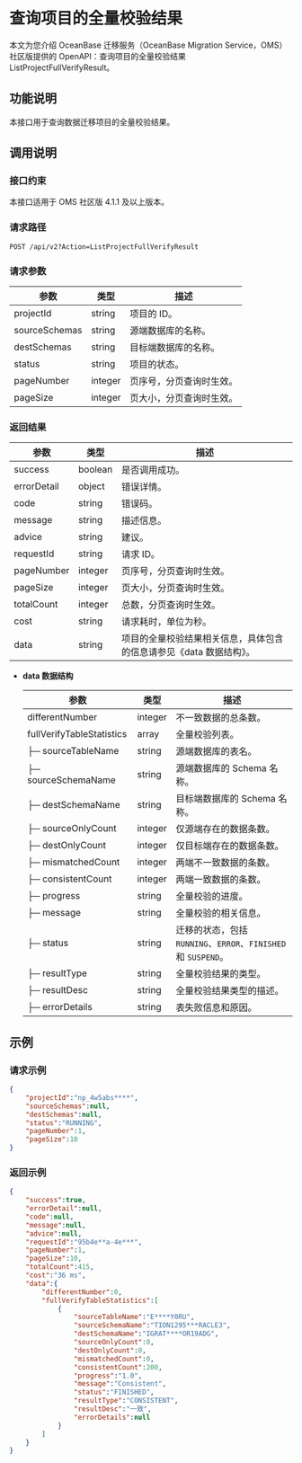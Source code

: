 # 查询项目的全量校验结果

本文为您介绍 OceanBase 迁移服务（OceanBase Migration Service，OMS）社区版提供的 OpenAPI：查询项目的全量校验结果 ListProjectFullVerifyResult。

## 功能说明

本接口用于查询数据迁移项目的全量校验结果。

## 调用说明

### 接口约束

本接口适用于 OMS 社区版 4.1.1 及以上版本。

### 请求路径

`POST /api/v2?Action=ListProjectFullVerifyResult`

### 请求参数

|    参数     |   类型   |     描述      |
|-----------|--------|-------------|
|     projectId      | string      |  项目的 ID。|
|     sourceSchemas      | string      |  源端数据库的名称。|
|     destSchemas      | string      |  目标端数据库的名称。|
|     status      | string      | 项目的状态。|
|     pageNumber      | integer      |  页序号，分页查询时生效。|
|     pageSize      | integer      |  页大小，分页查询时生效。|

### 返回结果

|     参数     |        类型        |           描述           |
|------------|------------------|------------------------|
| success    | boolean          | 是否调用成功。                |
| errorDetail | object | 错误详情。|
| code       | string           | 错误码。                   |
| message    | string           | 描述信息。                  |
| advice     | string           | 建议。                    |
| requestId  | string           | 请求 ID。                 |
| pageNumber | integer | 页序号，分页查询时生效。                  |
| pageSize   | integer | 页大小，分页查询时生效。                  |
| totalCount | integer | 总数，分页查询时生效。                  |
| cost       | string           | 请求耗时，单位为秒。                  |
| data       | string           | 项目的全量校验结果相关信息，具体包含的信息请参见《data 数据结构》。 |

* **data 数据结构**

    |     参数     |        类型        |           描述           |
    |------------|------------------|------------------------|
    | differentNumber |  integer  |  不一致数据的总条数。  |
    | fullVerifyTableStatistics  |  array  |  全量校验列表。  |
    |  ├─ sourceTableName  |  string  | 源端数据库的表名。   |
    |  ├─ sourceSchemaName  | string   | 源端数据库的 Schema 名称。   |
    |  ├─ destSchemaName  | string   |  目标端数据库的 Schema 名称。 |
    |  ├─ sourceOnlyCount  | integer    |  仅源端存在的数据条数。 |
    |  ├─ destOnlyCount  | integer   | 仅目标端存在的数据条数。   |
    |  ├─ mismatchedCount  | integer   |  两端不一致数据的条数。  |
    |  ├─ consistentCount |  integer  | 两端一致数据的条数。   |
    |  ├─ progress |  string  | 全量校验的进度。   |
    |  ├─ message |  string  | 全量校验的相关信息。   |
    |  ├─ status |  string  | 迁移的状态，包括 `RUNNING`、`ERROR`、`FINISHED` 和 `SUSPEND`。   |
    |  ├─ resultType |  string  | 全量校验结果的类型。   |
    |  ├─ resultDesc |  string  |  全量校验结果类型的描述。  |
    |  ├─ errorDetails |  string  | 表失败信息和原因。   |

## 示例

### 请求示例

```JSON
{
    "projectId":"np_4w5abs****",
    "sourceSchemas":null,
    "destSchemas":null,
    "status":"RUNNING",
    "pageNumber":1,
    "pageSize":10
}
```

### 返回示例

```JSON
{
    "success":true,
    "errorDetail":null,
    "code":null,
    "message":null,
    "advice":null,
    "requestId":"95b4e**a-4e***",
    "pageNumber":1,
    "pageSize":10,
    "totalCount":415,
    "cost":"36 ms",
    "data":{
        "differentNumber":0,
        "fullVerifyTableStatistics":[
            {
                "sourceTableName":"E****Y0RU",
                "sourceSchemaName":"TION1295***RACLE3",
                "destSchemaName":"IGRAT****OR19ADG",
                "sourceOnlyCount":0,
                "destOnlyCount":0,
                "mismatchedCount":0,
                "consistentCount":200,
                "progress":"1.0",
                "message":"Consistent",
                "status":"FINISHED",
                "resultType":"CONSISTENT",
                "resultDesc":"一致",
                "errorDetails":null
            }
        ]
    }
}
```
